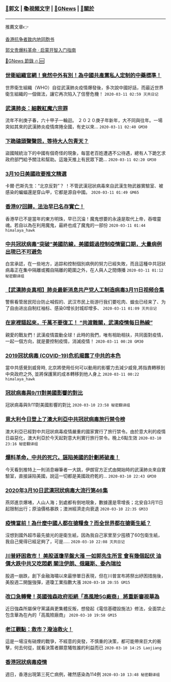 ###  [:eagle:郭文](https://github.com/ourhimalayas/txt) | [:books:視頻文字](https://github.com/ourhimalayas/txt/blob/master/content/README.md) | [:newspaper:GNews](https://github.com/ourhimalayas/txt/blob/master/content/gnews/README.md) | [:pray:關於](https://github.com/ourhimalayas/home/tree/master/about)
---

推薦文章:point_right:

[香港抗争者致内地同胞书](https://github.com/ourhimalayas/news/blob/master/2019/08/a_letter_from_the_hong_kong_people.md)

[郭文贵爆料革命 · 启蒙开智入门指南](https://github.com/ourhimalayas/txt/issues/1)

[:newspaper:GNews 節錄 :fire: :new:](https://github.com/ourhimalayas/txt/blob/master/content/gnews/README.md) 



### [世衛組織官網！竟然中外有別！為中國共產黨私人定制的中藥標準！](/content/gnews/1/README.md)

世界衛生組織（WHO）自從武漢肺炎疫情爆發後，多次說中國好話，而最近世界衛生組織的一個做法，讓它再次陷入了信譽危機！  `2020-03-11 02:59 灭共日记`

### [武漢肺炎：細數紅魔六宗罪](/content/gnews/2/README.md)

流年不利庚子春，六十甲子一輪迴。 ２０２０庚子年新年，大不同與往年。一場突如其來的武漢肺炎疫情席捲全國，有史以來...  `2020-03-11 02:40 GM30`

### [下跪磕頭聲聲怨，等待大人包青天？](/content/gnews/3/README.md)

盜國賊統治下的中國有個奇怪的現象，每當老百姓遭遇不公待遇，總有人下跪乞求政府部門給予關注和幫助。這幾天推上有民眾下跪...  `2020-03-11 02:20 GM30`

### [3月10日美國政要推文精選](/content/gnews/4/README.md)

卡爾·巴斯先生：“北京反對”？ ！不管武漢冠狀病毒來自武漢生物武器實驗室、被感染的蝙蝠還是穿山甲，它都是源自中國。  `2020-03-11 01:49 GM65`

### [香港97回歸，法治早已名存實亡！](/content/gnews/5/README.md)

香港早已不是當年的東方明珠，早已沉淪！魔鬼想要的永遠是取代上帝，吞噬靈魂。若自以為在利用魔鬼，最終也成了魔鬼的一部份  `2020-03-11 01:44 himalaya_hawk`

### [中共冠狀病毒“突破”美國防線，美國錯過控制疫情窗口期，大量病例出現已不可避免](/content/gnews/6/README.md)

白宮承認，在一些地方，追踪和控制個別病例的努力已經失敗，而且這種中共冠狀病毒正在集中隔離或獨自隔離的範圍之外，在人與人之間傳播  `2020-03-11 01:12 秘密翻译组`

### [【武漢肺炎真相】肺炎最新消息共产党人工制造病毒3月11日视频合集](/content/gnews/7/README.md)

警察看管居民阳台防止喊假的、武汉市民上街游行我们要吃肉、蝗虫已经来了、为了自由进出自制红袖标、感染0增长封城却增多、  `2020-03-11 01:09 灭共日记`

### [在家裡貓起來，千萬不要復工！ “共渡難關，武漢疫情每日熱線”](/content/gnews/8/README.md)

親愛的戰友們！武漢疫情震動全球！此時的我們，唯有相助相扶，共同面對疫情，一起一個方向，就是要控制疫情，消滅疫情！  `2020-03-11 00:28 GM30`

### [2019冠状病毒 (COVID-19)危机揭露了中共的本色](/content/gnews/9/README.md)

當中共感覺到威脅時, 北京將使用任何可以動用的影響力去減少威脅,將指責轉移到中央政府之外, 並將保護黨的成本轉移到他人身上  `2020-03-11 00:22 himalaya_hawk`

### [冠狀病毒與9/11對美國影響的對比](/content/gnews/10/README.md)

冠狀病毒與9/11對美國影響的對比  `2020-03-10 23:58 秘密翻译组`

### [意大利今日登上了澳大利亞中共冠狀病毒旅行禁令榜](/content/gnews/11/README.md)

澳大利亞已經對中共冠狀病毒疫情嚴重的國家實行了旅行禁令。由於意大利的疫情日益惡化，澳大利亞於今天起對意大利實行旅行禁令。晚上6點生效  `2020-03-10 23:16 秘密翻译组`

### [爆料革命，中共的死穴，誣陷美國的計劃將破產！](/content/gnews/12/README.md)

今天看到推特上一則消息嚇筆者一大跳，伊朗官方正式由開始時的武漢肺炎來自實驗室，直接誣陷美國，說這一切都是美國政府乾的...  `2020-03-10 22:43 GM30`

### [2020年3月10日武漢冠狀病毒大流行第46集](/content/gnews/13/README.md)

燕郊進京爆堵，人山人海；到處都有倒地現象，數據還是零增長；北安自3月11日起限制出行；原油價格暴跌；澳洲經濟走向衰退  `2020-03-10 22:35 GM33`

### [疫情當前！為什麼中國人都在搶糧食？而全世界都在搶衛生紙？](/content/gnews/14/README.md)

沒想到國外超市最先搶光的是衛生紙，因為我自己家里至少囤積了60包衛生紙，我自己覺得已經足夠了，可是.....  `2020-03-10 22:08 灭共日记`

### [川普紓困救市！ 美股道瓊早盤大漲 一如郭先生所言 會有幾個起伏 油價大跌中共又吃悶虧 關注伊朗、俄羅斯、委內瑞拉](/content/gnews/15/README.md)

股週一崩跌，創下金融海嘯以來最慘單日表現，但在川普宣布將祭出紓困措施後，美股週二開盤強彈，道瓊工業指數大漲  `2020-03-10 20:55 GM15`

### [改口急轉彎！英國強森政府拒絕「高風險5G廠商」 將重新審視華為](/content/gnews/16/README.md)

近日強森所屬保守黨議員更集體反叛，想發起《電信基礎設施法》修法，全面禁止包含華為在內的「高風險廠商」  `2020-03-10 19:58 GM15`

### [老江觀點：救市？潑油救火！](/content/gnews/17/README.md)

這是一場沒有硝煙的戰爭，不經意的突發，不慎重的決策，都可能帶來巨大的衝擊，何去何從，就看決策者願意犧牲誰的利益而已  `2020-03-10 14:25 Laojiang`

### [香港冠狀病毒疫情](/content/gnews/18/README.md)

週日，香港出現第三死亡病例，確然感染為114例  `2020-03-10 13:48 秘密翻译组`

